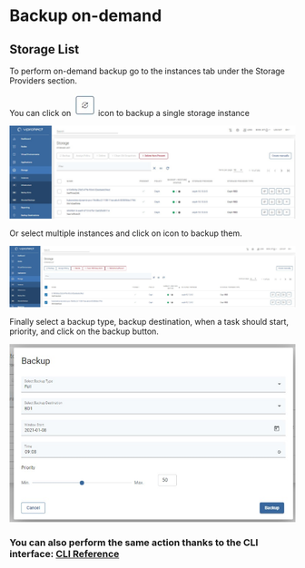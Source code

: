 # Backup on-demand

## Storage List

To perform on-demand backup go to the instances tab under the Storage Providers section.

You can click on ![](../../../.gitbook/assets/icon-backup.jpg) icon to backup a single storage instance

![](../../../.gitbook/assets/storage-providers-instances%20%281%29.jpg)

Or select multiple instances and click on  icon to backup them.

![](../../../.gitbook/assets/storage-providers-general.jpg)

Finally select a backup type, backup destination, when a task should start, priority, and click on the backup button.

![](../../../.gitbook/assets/storage-instances-backup-on-demand.jpg)

### You can also perform the same action thanks to the CLI interface: [CLI Reference](../../cli-reference.md#storage-backup-management)

